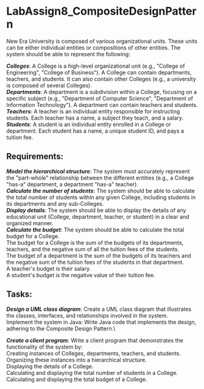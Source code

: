 # LabAssign8_CompositeDesignPattern

New Era University is composed of various organizational units. These units can be either individual entities or compositions of other entities. The system should be able to represent the following:

***Colleges***: A College is a high-level organizational unit (e.g., "College of Engineering", "College of Business"). A College can contain departments, teachers, and students. It can also contain other Colleges (e.g., a university is composed of several Colleges).\
***Departments***: A department is a subdivision within a College, focusing on a specific subject (e.g., "Department of Computer Science", "Department of Information Technology"). A department can contain teachers and students.\
***Teachers***: A teacher is an individual entity responsible for instructing students. Each teacher has a name, a subject they teach, and a salary.\
***Students***: A student is an individual entity enrolled in a College or department. Each student has a name, a unique student ID, and pays a tuition fee.

## Requirements:
***Model the hierarchical structure***: The system must accurately represent the "part-whole" relationship between the different entities (e.g., a College "has-a" department, a department "has-a" teacher).\
***Calculate the number of students***: The system should be able to calculate the total number of students within any given College, including students in its departments and any sub-Colleges.\
***Display details***: The system should be able to display the details of any educational unit (College, department, teacher, or student) in a clear and organized manner.\
***Calculate the budget***: The system should be able to calculate the total budget for a College.\
The budget for a College is the sum of the budgets of its departments, teachers, and the negative sum of all the tuition fees of the students.\
The budget of a department is the sum of the budgets of its teachers and the negative sum of the tuition fees of the students in that department.\
A teacher's budget is their salary.\
A student's budget is the negative value of their tuition fee.

## Tasks:
***Design a UML class diagram***: Create a UML class diagram that illustrates the classes, interfaces, and relationships involved in the system.\
Implement the system in Java: Write Java code that implements the design, adhering to the Composite Design Pattern.\

***Create a client program***: Write a client program that demonstrates the functionality of the system by:\
Creating instances of Colleges, departments, teachers, and students.\
Organizing these instances into a hierarchical structure.\
Displaying the details of a College.\
Calculating and displaying the total number of students in a College.\
Calculating and displaying the total budget of a College.
